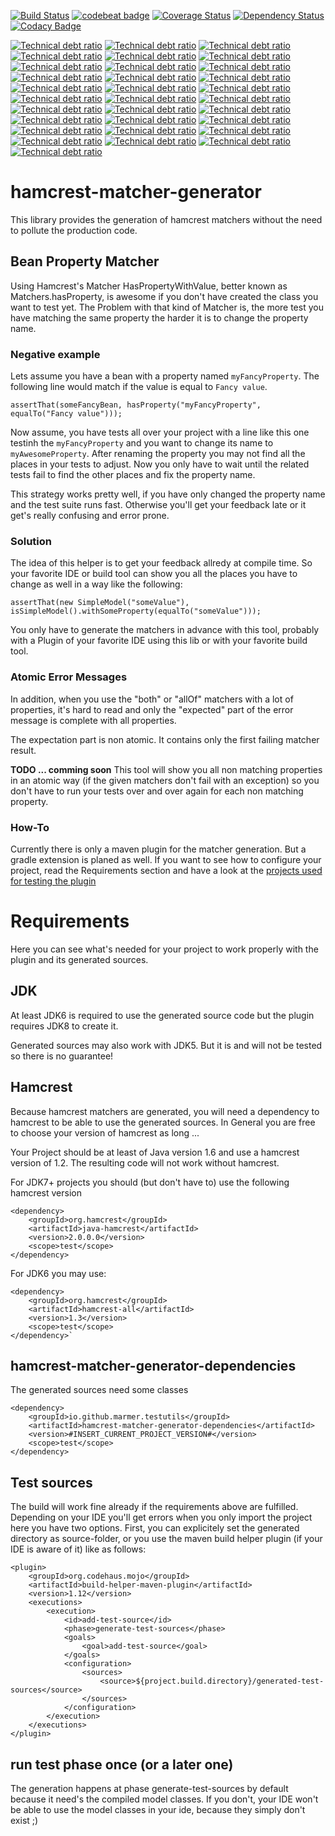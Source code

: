 [![Build Status](https://travis-ci.org/marmer/hamcrest-matcher-generator.svg?branch=master)](https://travis-ci.org/marmer/hamcrest-matcher-generator)
[![codebeat badge](https://codebeat.co/badges/e6115b82-9d80-4bdd-b36c-3a32c388f61a)](https://codebeat.co/projects/github-com-marmer-hamcrest-matcher-generator-master)
[![Coverage Status](https://coveralls.io/repos/github/marmer/hamcrest-matcher-generator/badge.svg?branch=master)](https://coveralls.io/github/marmer/hamcrest-matcher-generator?branch=master)
[![Dependency Status](https://www.versioneye.com/user/projects/5957d3e6368b080030c69d3f/badge.svg?style=flat-square)](https://www.versioneye.com/user/projects/5957d3e6368b080030c69d3f)
[![Codacy Badge](https://api.codacy.com/project/badge/Grade/99567e4d527e4c5ebedbb5625aeba438)](https://www.codacy.com/app/marmer/hamcrest-matcher-generator?utm_source=github.com&amp;utm_medium=referral&amp;utm_content=marmer/hamcrest-matcher-generator&amp;utm_campaign=Badge_Grade)

[![Technical debt ratio](https://sonarcloud.io/api/badges/measure?key=io.github.marmer.testutils:hamcrest-matcher-generator&metric=lines)](https://sonarcloud.io/dashboard/index/io.github.marmer.testutils:hamcrest-matcher-generator) 
[![Technical debt ratio](https://sonarcloud.io/api/badges/measure?key=io.github.marmer.testutils:hamcrest-matcher-generator&metric=ncloc)](https://sonarcloud.io/dashboard/index/io.github.marmer.testutils:hamcrest-matcher-generator) 
[![Technical debt ratio](https://sonarcloud.io/api/badges/measure?key=io.github.marmer.testutils:hamcrest-matcher-generator&metric=comment_lines_density)](https://sonarcloud.io/dashboard/index/io.github.marmer.testutils:hamcrest-matcher-generator) 
[![Technical debt ratio](https://sonarcloud.io/api/badges/measure?key=io.github.marmer.testutils:hamcrest-matcher-generator&metric=public_documented_api_density)](https://sonarcloud.io/dashboard/index/io.github.marmer.testutils:hamcrest-matcher-generator) 
[![Technical debt ratio](https://sonarcloud.io/api/badges/measure?key=io.github.marmer.testutils:hamcrest-matcher-generator&metric=public_documented_api_density)](https://sonarcloud.io/dashboard/index/io.github.marmer.testutils:hamcrest-matcher-generator) 
[![Technical debt ratio](https://sonarcloud.io/api/badges/measure?key=io.github.marmer.testutils:hamcrest-matcher-generator&metric=test_errors)](https://sonarcloud.io/dashboard/index/io.github.marmer.testutils:hamcrest-matcher-generator) 
[![Technical debt ratio](https://sonarcloud.io/api/badges/measure?key=io.github.marmer.testutils:hamcrest-matcher-generator&metric=test_failures)](https://sonarcloud.io/dashboard/index/io.github.marmer.testutils:hamcrest-matcher-generator) 
[![Technical debt ratio](https://sonarcloud.io/api/badges/measure?key=io.github.marmer.testutils:hamcrest-matcher-generator&metric=skipped_tests)](https://sonarcloud.io/dashboard/index/io.github.marmer.testutils:hamcrest-matcher-generator) 
[![Technical debt ratio](https://sonarcloud.io/api/badges/measure?key=io.github.marmer.testutils:hamcrest-matcher-generator&metric=test_success_density)](https://sonarcloud.io/dashboard/index/io.github.marmer.testutils:hamcrest-matcher-generator) 
[![Technical debt ratio](https://sonarcloud.io/api/badges/measure?key=io.github.marmer.testutils:hamcrest-matcher-generator&metric=coverage)](https://sonarcloud.io/dashboard/index/io.github.marmer.testutils:hamcrest-matcher-generator) 
[![Technical debt ratio](https://sonarcloud.io/api/badges/measure?key=io.github.marmer.testutils:hamcrest-matcher-generator&metric=new_coverage)](https://sonarcloud.io/dashboard/index/io.github.marmer.testutils:hamcrest-matcher-generator) 
[![Technical debt ratio](https://sonarcloud.io/api/badges/measure?key=io.github.marmer.testutils:hamcrest-matcher-generator&metric=it_coverage)](https://sonarcloud.io/dashboard/index/io.github.marmer.testutils:hamcrest-matcher-generator) 
[![Technical debt ratio](https://sonarcloud.io/api/badges/measure?key=io.github.marmer.testutils:hamcrest-matcher-generator&metric=new_it_coverage)](https://sonarcloud.io/dashboard/index/io.github.marmer.testutils:hamcrest-matcher-generator) 
[![Technical debt ratio](https://sonarcloud.io/api/badges/measure?key=io.github.marmer.testutils:hamcrest-matcher-generator&metric=new_overall_coverage)](https://sonarcloud.io/dashboard/index/io.github.marmer.testutils:hamcrest-matcher-generator) 
[![Technical debt ratio](https://sonarcloud.io/api/badges/measure?key=io.github.marmer.testutils:hamcrest-matcher-generator&metric=duplicated_lines_density)](https://sonarcloud.io/dashboard/index/io.github.marmer.testutils:hamcrest-matcher-generator) 
[![Technical debt ratio](https://sonarcloud.io/api/badges/measure?key=io.github.marmer.testutils:hamcrest-matcher-generator&metric=new_duplicated_lines_density)](https://sonarcloud.io/dashboard/index/io.github.marmer.testutils:hamcrest-matcher-generator) 
[![Technical debt ratio](https://sonarcloud.io/api/badges/measure?key=io.github.marmer.testutils:hamcrest-matcher-generator&metric=blocker_violations)](https://sonarcloud.io/dashboard/index/io.github.marmer.testutils:hamcrest-matcher-generator) 
[![Technical debt ratio](https://sonarcloud.io/api/badges/measure?key=io.github.marmer.testutils:hamcrest-matcher-generator&metric=critical_violations)](https://sonarcloud.io/dashboard/index/io.github.marmer.testutils:hamcrest-matcher-generator) 
[![Technical debt ratio](https://sonarcloud.io/api/badges/measure?key=io.github.marmer.testutils:hamcrest-matcher-generator&metric=new_blocker_violations)](https://sonarcloud.io/dashboard/index/io.github.marmer.testutils:hamcrest-matcher-generator) 
[![Technical debt ratio](https://sonarcloud.io/api/badges/measure?key=io.github.marmer.testutils:hamcrest-matcher-generator&metric=new_critical_violations)](https://sonarcloud.io/dashboard/index/io.github.marmer.testutils:hamcrest-matcher-generator) 
[![Technical debt ratio](https://sonarcloud.io/api/badges/measure?key=io.github.marmer.testutils:hamcrest-matcher-generator&metric=code_smells)](https://sonarcloud.io/dashboard/index/io.github.marmer.testutils:hamcrest-matcher-generator) 
[![Technical debt ratio](https://sonarcloud.io/api/badges/measure?key=io.github.marmer.testutils:hamcrest-matcher-generator&metric=new_code_smells)](https://sonarcloud.io/dashboard/index/io.github.marmer.testutils:hamcrest-matcher-generator) 
[![Technical debt ratio](https://sonarcloud.io/api/badges/measure?key=io.github.marmer.testutils:hamcrest-matcher-generator&metric=bugs)](https://sonarcloud.io/dashboard/index/io.github.marmer.testutils:hamcrest-matcher-generator) 
[![Technical debt ratio](https://sonarcloud.io/api/badges/measure?key=io.github.marmer.testutils:hamcrest-matcher-generator&metric=new_bugs)](https://sonarcloud.io/dashboard/index/io.github.marmer.testutils:hamcrest-matcher-generator) 
[![Technical debt ratio](https://sonarcloud.io/api/badges/measure?key=io.github.marmer.testutils:hamcrest-matcher-generator&metric=vulnerabilities)](https://sonarcloud.io/dashboard/index/io.github.marmer.testutils:hamcrest-matcher-generator) 
[![Technical debt ratio](https://sonarcloud.io/api/badges/measure?key=io.github.marmer.testutils:hamcrest-matcher-generator&metric=new_vulnerabilities)](https://sonarcloud.io/dashboard/index/io.github.marmer.testutils:hamcrest-matcher-generator) 
[![Technical debt ratio](https://sonarcloud.io/api/badges/measure?key=io.github.marmer.testutils:hamcrest-matcher-generator&metric=sqale_debt_ratio)](https://sonarcloud.io/dashboard/index/io.github.marmer.testutils:hamcrest-matcher-generator) 
[![Technical debt ratio](https://sonarcloud.io/api/badges/measure?key=io.github.marmer.testutils:hamcrest-matcher-generator&metric=new_sqale_debt_ratio)](https://sonarcloud.io/dashboard/index/io.github.marmer.testutils:hamcrest-matcher-generator) 
[![Technical debt ratio](https://sonarcloud.io/api/badges/measure?key=io.github.marmer.testutils:hamcrest-matcher-generator&metric=new_maintainability_rating)](https://sonarcloud.io/dashboard/index/io.github.marmer.testutils:hamcrest-matcher-generator) 
[![Technical debt ratio](https://sonarcloud.io/api/badges/measure?key=io.github.marmer.testutils:hamcrest-matcher-generator&metric=new_reliability_rating)](https://sonarcloud.io/dashboard/index/io.github.marmer.testutils:hamcrest-matcher-generator) 
[![Technical debt ratio](https://sonarcloud.io/api/badges/measure?key=io.github.marmer.testutils:hamcrest-matcher-generator&metric=new_security_rating)](https://sonarcloud.io/dashboard/index/io.github.marmer.testutils:hamcrest-matcher-generator) 




hamcrest-matcher-generator
==========================
This library provides the generation of hamcrest matchers without the need to pollute the production code. 

Bean Property Matcher
---------------------

Using Hamcrest's Matcher HasPropertyWithValue, better known as Matchers.hasProperty, is awesome if you don't have created the class you want to test yet. The Problem with that kind of Matcher is, the more test you have matching the same property the harder it is to change the property name.

### Negative example

Lets assume you have a bean with a property named `myFancyProperty`. The following line would match if the value is equal to `Fancy value`.

`assertThat(someFancyBean, hasProperty("myFancyProperty", equalTo("Fancy value")));`

Now assume, you have tests all over your project with a line like this one testinh the `myFancyProperty` and you want to change its name to `myAwesomeProperty`. After renaming the property you may not find all the places in your tests to adjust. Now you only have to wait until the related tests fail to find the other places and fix the property name.

This strategy works pretty well, if you have only changed the property name and the test suite runs fast. Otherwise you'll get your feedback late or it get's really confusing and error prone.

### Solution

The idea of this helper is to get your feedback allredy at compile time. So your favorite IDE or build tool can show you all the places you have to change as well in a way like the following:

	assertThat(new SimpleModel("someValue"), isSimpleModel().withSomeProperty(equalTo("someValue")));

You only have to generate the matchers in advance with this tool, probably with a Plugin of your favorite IDE using this lib or with your favorite build tool.

### Atomic Error Messages

In addition, when you use the "both" or "allOf" matchers with a lot of properties, it's hard to read and only the "expected" part of the error message is complete with all properties. 

The expectation part is non atomic. It contains only the first failing matcher result.

**TODO ... comming soon** This tool will show you all non matching properties in an atomic way (if the given matchers don't fail with an exception) so you don't have to run your tests over and over again for each non matching property.

### How-To

Currently there is only a maven plugin for the matcher generation. But a gradle extension is planed as well. If you want to see how to configure your project, read the Requirements section and have a look at the [projects used for testing the plugin](hamcrest-matcher-generator-maven-plugin/src/test/projects)

Requirements
============
Here you can see what's needed for your project to work properly with the plugin and its generated sources.

JDK
---

At least JDK6 is required to use the generated source code but the plugin requires JDK8 to create it.

Generated sources may also work with JDK5. But it is and will not be tested so there is no guarantee!

Hamcrest
--------
Because hamcrest matchers are generated, you will need a dependency to hamcrest to be able to use the generated sources. In General you are free to choose your version of hamcrest as long ...

Your Project should be at least of Java version 1.6 and use a hamcrest version of 1.2. The resulting code will not work without hamcrest.

For JDK7+ projects you should (but don't have to) use the following hamcrest version

	<dependency>
		<groupId>org.hamcrest</groupId>
		<artifactId>java-hamcrest</artifactId>
		<version>2.0.0.0</version>
		<scope>test</scope>
	</dependency>	

For JDK6 you may use:

	<dependency>
		<groupId>org.hamcrest</groupId>
		<artifactId>hamcrest-all</artifactId>
		<version>1.3</version>
		<scope>test</scope>
	</dependency>`


hamcrest-matcher-generator-dependencies
---------------------------------------
The generated sources need some classes 

	<dependency>
		<groupId>io.github.marmer.testutils</groupId>
		<artifactId>hamcrest-matcher-generator-dependencies</artifactId>
		<version>#INSERT_CURRENT_PROJECT_VERSION#</version>
		<scope>test</scope>
	</dependency>
	
Test sources
------------
The build will work fine already if the requirements above are fulfilled. Depending on your IDE you'll get errors when you only import the project here you have two options. First, you can explicitely set the generated directory as source-folder, or you use the maven build helper plugin (if your IDE is aware of it) like as follows:


	<plugin>
		<groupId>org.codehaus.mojo</groupId>
		<artifactId>build-helper-maven-plugin</artifactId>
		<version>1.12</version>
		<executions>
			<execution>
				<id>add-test-source</id>
				<phase>generate-test-sources</phase>
				<goals>
					<goal>add-test-source</goal>
				</goals>
				<configuration>
					<sources>
						<source>${project.build.directory}/generated-test-sources</source>
					</sources>
				</configuration>
			</execution>
		</executions>
	</plugin>
	

run test phase once (or a later one)
------------------------------------
The generation happens at phase generate-test-sources by default because it need's the compiled model classes. If you don't, your IDE won't be able to use the model classes in your ide, because they simply don't exist ;)